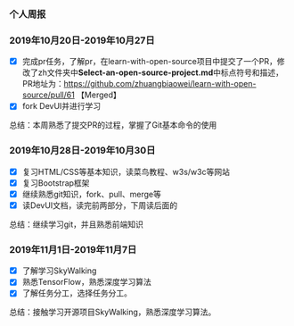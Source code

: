 ### 个人周报

### 2019年10月20日-2019年10月27日

- [x]  完成pr任务，了解pr，在learn-with-open-source项目中提交了一个PR，修改了zh文件夹中**Select-an-open-source-project.md**中标点符号和描述，PR地址为：https://github.com/zhuangbiaowei/learn-with-open-source/pull/61  【Merged】
- [x] fork DevUI并进行学习

总结：本周熟悉了提交PR的过程，掌握了Git基本命令的使用 

### 2019年10月28日-2019年10月30日

- [x] 复习HTML/CSS等基本知识，读菜鸟教程、w3s/w3c等网站
- [x] 复习Bootstrap框架
- [x] 继续熟悉git知识，fork、pull、merge等
- [x] 读DevUI文档，读完前两部分，下周读后面的

总结：继续学习git，并且熟悉前端知识

### 2019年11月1日-2019年11月7日

- [x] 了解学习SkyWalking
- [x] 熟悉TensorFlow，熟悉深度学习算法
- [x] 了解任务分工，选择任务分工。

总结：接触学习开源项目SkyWalking，熟悉深度学习算法。

